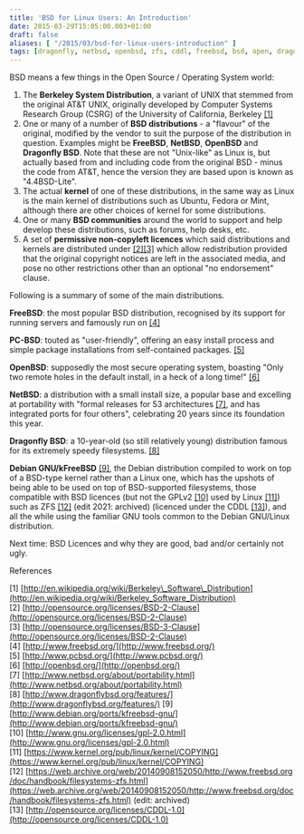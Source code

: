```yaml
---
title: 'BSD for Linux Users: An Introduction'
date: 2015-03-29T15:05:00.003+01:00
draft: false
aliases: [ "/2015/03/bsd-for-linux-users-introduction" ]
tags: [dragonfly, netbsd, openbsd, zfs, cddl, freebsd, bsd, open, dragonflybsd, free, linux, gnu, debian, pcbsd, sco, unix, licence]
---
```



BSD means a few things in the Open Source / Operating System world:

1.  The **Berkeley System Distribution**, a variant of UNIX that stemmed from the original AT&T UNIX, originally developed by Computer Systems Research Group (CSRG) of the University of California, Berkeley [[1]](http://en.wikipedia.org/wiki/Berkeley_Software_Distribution)
2.  One or many of a number of **BSD distributions** - a "flavour" of the original, modified by the vendor to suit the purpose of the distribution in question. Examples might be **FreeBSD**, **NetBSD**, **OpenBSD** and **Dragonfly BSD**. Note that these are not "Unix-like" as Linux is, but actually based from and including code from the original BSD - minus the code from AT&T, hence the version they are based upon is known as "4.4BSD-Lite".
3.  The actual **kernel** of one of these distributions, in the same way as Linux is the main kernel of distributions such as Ubuntu, Fedora or Mint, although there are other choices of kernel for some distributions.
4.  One or many **BSD communities** around the world to support and help develop these distributions, such as forums, help desks, etc.
5.  A set of **permissive non-copyleft licences** which said distributions and kernels are distributed under [[2]](http://opensource.org/licenses/BSD-2-Clause)[[3]](http://opensource.org/licenses/BSD-3-Clause) which allow redistribution provided that the original copyright notices are left in the associated media, and pose no other restrictions other than an optional "no endorsement" clause.

Following is a summary of some of the main distributions.

**FreeBSD**: the most popular BSD distribution, recognised by its support for running servers and famously run on [[4]](http://www.freebsd.org/)

**PC-BSD**: touted as "user-friendly", offering an easy install process and simple package installations from self-contained packages. [[5]](http://www.pcbsd.org/)

**OpenBSD**: supposedly the most secure operating system, boasting "Only two remote holes in the default install, in a heck of a long time!" [[6]](http://openbsd.org/)

**NetBSD**: a distribution with a small install size, a popular base and excelling at portability with "formal releases for 53 architectures [[7]](http://www.netbsd.org/about/portability.html), and has integrated ports for four others", celebrating 20 years since its foundation this year.

**Dragonfly BSD**: a 10-year-old (so still relatively young) distribution famous for its extremely speedy filesystems. [[8]](http://www.dragonflybsd.org/features/)

**Debian GNU/kFreeBSD** [[9]](http://www.debian.org/ports/kfreebsd-gnu/), the Debian distribution compiled to work on top of a BSD-type kernel rather than a Linux one, which has the upshots of being able to be used on top of BSD-supported filesystems, those compatible with BSD licences (but not the GPLv2 [[10]](http://www.gnu.org/licenses/gpl-2.0.html) used by Linux [[11]](https://www.kernel.org/pub/linux/kernel/COPYING)) such as ZFS [[12]](https://web.archive.org/web/20140908152050/http://www.freebsd.org/doc/handbook/filesystems-zfs.html) (edit 2021: archived) (licenced under the CDDL [[13]](http://opensource.org/licenses/CDDL-1.0)), and all the while using the familiar GNU tools common to the Debian GNU/Linux distribution.

Next time: BSD Licences and why they are good, bad and/or certainly not ugly.


References

[1] [http://en.wikipedia.org/wiki/Berkeley\_Software\_Distribution](http://en.wikipedia.org/wiki/Berkeley_Software_Distribution)
[2] [http://opensource.org/licenses/BSD-2-Clause](http://opensource.org/licenses/BSD-2-Clause)
[3] [http://opensource.org/licenses/BSD-3-Clause](http://opensource.org/licenses/BSD-2-Clause)
[4] [http://www.freebsd.org/](http://www.freebsd.org/)
[5] [http://www.pcbsd.org/](http://www.pcbsd.org/)
[6] [http://openbsd.org/](http://openbsd.org/)
[7] [http://www.netbsd.org/about/portability.html](http://www.netbsd.org/about/portability.html)
[8] [http://www.dragonflybsd.org/features/](http://www.dragonflybsd.org/features/)
[9] [http://www.debian.org/ports/kfreebsd-gnu/](http://www.debian.org/ports/kfreebsd-gnu/)
[10] [http://www.gnu.org/licenses/gpl-2.0.html](http://www.gnu.org/licenses/gpl-2.0.html)
[11] [https://www.kernel.org/pub/linux/kernel/COPYING](https://www.kernel.org/pub/linux/kernel/COPYING)
[12] [https://web.archive.org/web/20140908152050/http://www.freebsd.org/doc/handbook/filesystems-zfs.html](https://web.archive.org/web/20140908152050/http://www.freebsd.org/doc/handbook/filesystems-zfs.html) (edit: archived)
[13] [http://opensource.org/licenses/CDDL-1.0](http://opensource.org/licenses/CDDL-1.0)